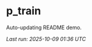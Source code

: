 # p_train

Auto-updating README demo.

<!--START_SECTION:status-->
_Last run: 2025-10-09 01:36 UTC_
<!--END_SECTION:status-->









































































































































































































































































































































































































































































































































































































































































































































































































































































































































































































































































































































































